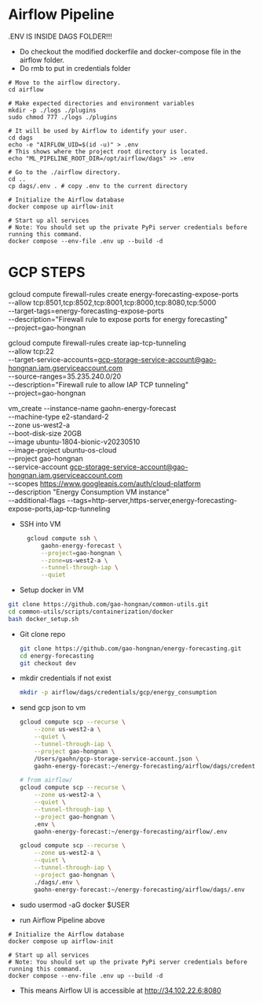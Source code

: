 # Airflow Pipeline

.ENV IS INSIDE DAGS FOLDER!!!

- Do checkout the modified dockerfile and docker-compose file in the airflow folder.
- Do rmb to put in credentials folder

```
# Move to the airflow directory.
cd airflow

# Make expected directories and environment variables
mkdir -p ./logs ./plugins
sudo chmod 777 ./logs ./plugins

# It will be used by Airflow to identify your user.
cd dags
echo -e "AIRFLOW_UID=$(id -u)" > .env
# This shows where the project root directory is located.
echo "ML_PIPELINE_ROOT_DIR=/opt/airflow/dags" >> .env

# Go to the ./airflow directory.
cd ..
cp dags/.env . # copy .env to the current directory

# Initialize the Airflow database
docker compose up airflow-init

# Start up all services
# Note: You should set up the private PyPi server credentials before running this command.
docker compose --env-file .env up --build -d
```

# GCP STEPS

gcloud compute firewall-rules create energy-forecasting-expose-ports \
    --allow tcp:8501,tcp:8502,tcp:8001,tcp:8000,tcp:8080,tcp:5000 \
    --target-tags=energy-forecasting-expose-ports \
    --description="Firewall rule to expose ports for energy forecasting" \
    --project=gao-hongnan

gcloud compute firewall-rules create iap-tcp-tunneling \
    --allow tcp:22 \
    --target-service-accounts=gcp-storage-service-account@gao-hongnan.iam.gserviceaccount.com \
    --source-ranges=35.235.240.0/20 \
    --description="Firewall rule to allow IAP TCP tunneling" \
    --project=gao-hongnan

vm_create --instance-name gaohn-energy-forecast \
    --machine-type e2-standard-2 \
    --zone us-west2-a \
    --boot-disk-size 20GB \
    --image ubuntu-1804-bionic-v20230510 \
    --image-project ubuntu-os-cloud \
    --project gao-hongnan \
    --service-account gcp-storage-service-account@gao-hongnan.iam.gserviceaccount.com \
    --scopes https://www.googleapis.com/auth/cloud-platform \
    --description "Energy Consumption VM instance" \
    --additional-flags --tags=http-server,https-server,energy-forecasting-expose-ports,iap-tcp-tunneling

- SSH into VM

  ```bash
    gcloud compute ssh \
        gaohn-energy-forecast \
        --project=gao-hongnan \
        --zone=us-west2-a \
        --tunnel-through-iap \
        --quiet
    ```

- Setup docker in VM

```bash
git clone https://github.com/gao-hongnan/common-utils.git
cd common-utils/scripts/containerization/docker
bash docker_setup.sh
```

- Git clone repo

    ```bash
    git clone https://github.com/gao-hongnan/energy-forecasting.git
    cd energy-forecasting
    git checkout dev
    ```

- mkdir credentials if not exist

    ```bash
    mkdir -p airflow/dags/credentials/gcp/energy_consumption
    ```

- send gcp json to vm

    ```bash
    gcloud compute scp --recurse \
        --zone us-west2-a \
        --quiet \
        --tunnel-through-iap \
        --project gao-hongnan \
        /Users/gaohn/gcp-storage-service-account.json \
        gaohn-energy-forecast:~/energy-forecasting/airflow/dags/credentials/gcp/energy_consumption/
    ```

    ```bash
    # from airflow/
    gcloud compute scp --recurse \
        --zone us-west2-a \
        --quiet \
        --tunnel-through-iap \
        --project gao-hongnan \
        .env \
        gaohn-energy-forecast:~/energy-forecasting/airflow/.env

    gcloud compute scp --recurse \
        --zone us-west2-a \
        --quiet \
        --tunnel-through-iap \
        --project gao-hongnan \
        ./dags/.env \
        gaohn-energy-forecast:~/energy-forecasting/airflow/dags/.env
    ```

- sudo usermod -aG docker $USER
- run Airflow Pipeline above

```
# Initialize the Airflow database
docker compose up airflow-init

# Start up all services
# Note: You should set up the private PyPi server credentials before running this command.
docker compose --env-file .env up --build -d
```

- This means Airflow UI is accessible at http://34.102.22.6:8080